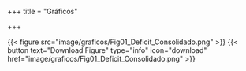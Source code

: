 +++
title = "Gráficos"

+++

{{< figure src="image/graficos/Fig01_Deficit_Consolidado.png" >}}
{{< button text="Download Figure" type="info" icon="download" href="image/graficos/Fig01_Deficit_Consolidado.png" >}}

